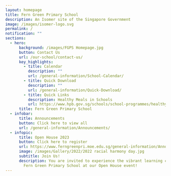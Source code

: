 ```yaml
---
layout: homepage
title: Fern Green Primary School
description: An Isomer site of the Singapore Government
image: /images/isomer-logo.svg
permalink: /
notification: ""
sections:
  - hero:
      background: /images/FGPS Homepage.jpg
      button: Contact Us
      url: /our-school/contact-us/
      key_highlights:
        - title: Calendar
          description: ""
          url: /general-information/School-Calendar/
        - title: Quick Download
          description: ""
          url: /general-information/Quick-Download/
        - title: Quick Links
          description: Healthy Meals in Schools
          url: https://www.hpb.gov.sg/schools/school-programmes/healthy-meals-in-schools-programme
      title: Fern Green Primary School
  - infobar:
      title: Announcements
      button: Click here to view all
      url: /general-information/Announcements/
  - infopic:
      title: Open House 2023
      button: Click here to register
      url: https://www.ferngreenpri.moe.edu.sg/general-information/Announcements/
      image: /images/Gallery/2022/2022 racial harmony day.jpg
      subtitle: Join Us!
      description: You are invited to experience the vibrant learning community of
        Fern Green Primary School at our Open House event!
---
```

